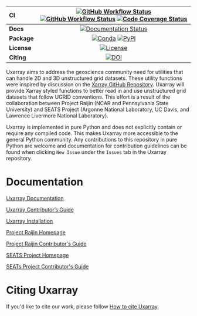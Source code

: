 | CI           | [![GitHub Workflow Status][github-ci-badge]][github-ci-link] [![GitHub Workflow Status][github-conda-build-badge]][github-conda-build-link] [![Code Coverage Status][codecov-badge]][codecov-link] |
| :----------- | :----------------------------------------------------------------------------------------------------------------------------------------------------------------------------------: |
| **Docs**     |                                                                    [![Documentation Status][rtd-badge]][rtd-link]                                                                    |
| **Package**  |                                                         [![Conda][conda-badge]][conda-link] [![PyPI][pypi-badge]][pypi-link]                                                         |
| **License**  |                                                                        [![License][license-badge]][repo-link]                                                                        |
| **Citing**   |                                                                              [![DOI][doi-badge]][doi-link]                                                                           |



Uxarray aims to address the geoscience community need for utilities that can handle 2D and 3D unstructured grid datasets.
These utility functions were inspired by discussion on the [Xarray GitHub Repository](https://github.com/pydata/xarray/issues/4222).
Uxarray will provide Xarray styled functions to better read in and use unstructured grid datasets that follow UGRID conventions.
This effort is a result of the collaboration between Project Raijin (NCAR and Pennsylvania State University)
and SEATS Project (Argonne National Laboratory, UC Davis, and Lawrence Livermore National Laboratory).

Uxarray is implemented in pure Python and does not explicitly contain or require any compiled code. This makes Uxarray more
accessible to the general Python community. Any contributions to this repository in pure Python are welcome and documentation
for contribution guidelines can be found when clicking `New Issue` under the `Issues` tab in the Uxarray repository.

# Documentation

[Uxarray Documentation](https://uxarray.readthedocs.io/en/latest)

[Uxarray Contributor’s Guide](https://uxarray.readthedocs.io/en/latest/contributing.html)

[Uxarray Installation](https://uxarray.readthedocs.io/en/latest/installation.html)

[Project Raijin Homepage](https://raijin.ucar.edu/)

[Project Raijin Contributor's Guide](https://raijin.ucar.edu/contributing.html)

[SEATS Project Homepage]()

[SEATs Project Contributor's Guide]()

# Citing Uxarray

If you'd like to cite our work, please follow [How to cite
Uxarray](https://uxarray.readthedocs.io/en/latest/citation.html).



[github-ci-badge]: https://img.shields.io/github/workflow/status/UXARRAY/uxarray/CI?label=CI&logo=github&style=for-the-badge
[github-conda-build-badge]: https://img.shields.io/github/workflow/status/UXARRAY/uxarray/build_test?label=conda-builds&logo=github&style=for-the-badge
[github-ci-link]: https://github.com/UXARRAY/uxarray/actions?query=workflow%3ACI
[github-conda-build-link]: https://github.com/UXARRAY/uxarray/actions?query=workflow%3Abuild_test
[codecov-badge]: https://img.shields.io/codecov/c/github/UXARRAY/uxarray.svg?logo=codecov&style=for-the-badge
[codecov-link]: https://codecov.io/gh/UXARRAY/uxarray
[rtd-badge]: https://img.shields.io/readthedocs/uxarray/latest.svg?style=for-the-badge
[rtd-link]: https://uxarray.readthedocs.io/en/latest/?badge=latest
[pypi-badge]: https://img.shields.io/pypi/v/uxarray?logo=pypi&style=for-the-badge
[pypi-link]: https://pypi.org/project/uxarray
[conda-badge]: https://img.shields.io/conda/vn/UXARRAY/uxarray?logo=anaconda&style=for-the-badge
[conda-link]: https://anaconda.org/conda-forge/uxarray
[license-badge]: https://img.shields.io/github/license/UXARRAY/uxarray?style=for-the-badge
[doi-badge]: https://zenodo.org/badge/421447986.svg
[doi-link]: https://zenodo.org/badge/latestdoi/421447986
[repo-link]: https://github.com/UXARRAY/uxarray
